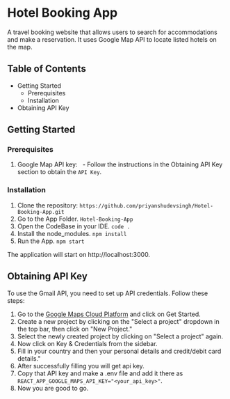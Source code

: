 ﻿# Hotel Booking App

A travel booking website that allows users to search for accommodations and make a reservation. It uses Google Map API to locate listed hotels on the map.

## Table of Contents

- Getting Started
  - Prerequisites
  - Installation
- Obtaining API Key

## Getting Started

### Prerequisites

1. Google Map API key:
     - Follow the instructions in the Obtaining API Key section to obtain the `API Key`.

### Installation

1. Clone the repository: `https://github.com/priyanshudevsingh/Hotel-Booking-App.git`
2. Go to the App Folder. `Hotel-Booking-App`
3. Open the CodeBase in your IDE. `code .`
4. Install the node_modules. `npm install`
5. Run the App. `npm start`

The application will start on http://localhost:3000.

## Obtaining API Key

To use the Gmail API, you need to set up API credentials. Follow these steps:

1. Go to the [Google Maps Cloud Platform](https://mapsplatform.google.com/) and click on Get Started.
2. Create a new project by clicking on the "Select a project" dropdown in the top bar, then click on "New Project."
3. Select the newly created project by clicking on "Select a project" again.
4. Now click on Key & Credentials from the sidebar.
5. Fill in your country and then your personal details and credit/debit card details."
6. After successfully filling you will get api key.
7. Copy that API key and make a .env file and add it there as `REACT_APP_GOOGLE_MAPS_API_KEY="<your_api_key>"`.
8. Now you are good to go.

